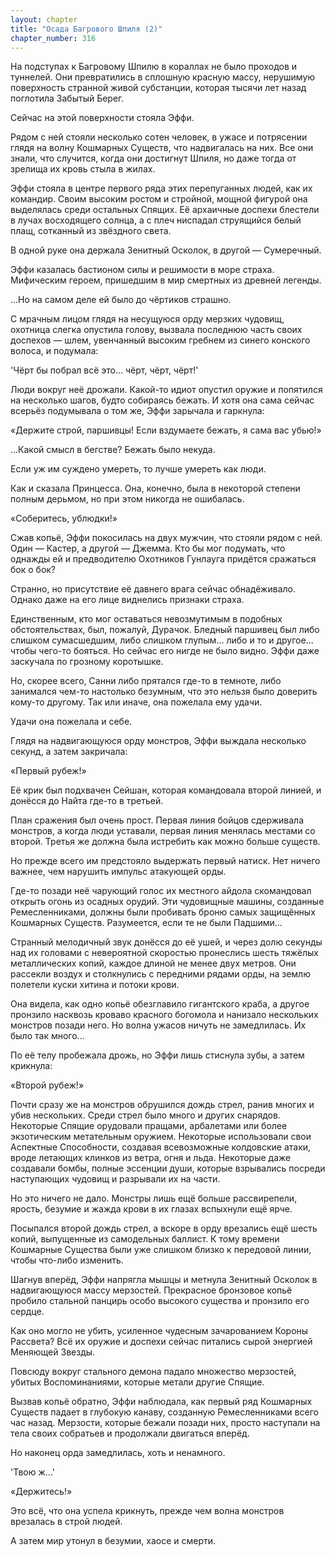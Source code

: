 ```yaml
---
layout: chapter
title: "Осада Багрового Шпиля (2)"
chapter_number: 316
---
```


На подступах к Багровому Шпилю в кораллах не было проходов и туннелей. Они превратились в сплошную красную массу, нерушимую поверхность странной живой субстанции, которая тысячи лет назад поглотила Забытый Берег.

Сейчас на этой поверхности стояла Эффи.

Рядом с ней стояли несколько сотен человек, в ужасе и потрясении глядя на волну Кошмарных Существ, что надвигалась на них. Все они знали, что случится, когда они достигнут Шпиля, но даже тогда от зрелища их кровь стыла в жилах.

Эффи стояла в центре первого ряда этих перепуганных людей, как их командир. Своим высоким ростом и стройной, мощной фигурой она выделялась среди остальных Спящих. Её архаичные доспехи блестели в лучах восходящего солнца, а с плеч ниспадал струящийся белый плащ, сотканный из звёздного света.

В одной руке она держала Зенитный Осколок, в другой — Сумеречный.

Эффи казалась бастионом силы и решимости в море страха. Мифическим героем, пришедшим в мир смертных из древней легенды.

...Но на самом деле ей было до чёртиков страшно.

С мрачным лицом глядя на несущуюся орду мерзких чудовищ, охотница слегка опустила голову, вызвала последнюю часть своих доспехов — шлем, увенчанный высоким гребнем из синего конского волоса, и подумала:

'Чёрт бы побрал всё это... чёрт, чёрт, чёрт!'

Люди вокруг неё дрожали. Какой-то идиот опустил оружие и попятился на несколько шагов, будто собираясь бежать. И хотя она сама сейчас всерьёз подумывала о том же, Эффи зарычала и гаркнула:

«Держите строй, паршивцы! Если вздумаете бежать, я сама вас убью!»

...Какой смысл в бегстве? Бежать было некуда.

Если уж им суждено умереть, то лучше умереть как люди.

Как и сказала Принцесса. Она, конечно, была в некоторой степени полным дерьмом, но при этом никогда не ошибалась.

«Соберитесь, ублюдки!»

Сжав копьё, Эффи покосилась на двух мужчин, что стояли рядом с ней. Один — Кастер, а другой — Джемма. Кто бы мог подумать, что однажды ей и предводителю Охотников Гунлауга придётся сражаться бок о бок?

Странно, но присутствие её давнего врага сейчас обнадёживало. Однако даже на его лице виднелись признаки страха.

Единственным, кто мог оставаться невозмутимым в подобных обстоятельствах, был, пожалуй, Дурачок. Бледный паршивец был либо слишком сумасшедшим, либо слишком глупым... либо и то и другое... чтобы чего-то бояться. Но сейчас его нигде не было видно. Эффи даже заскучала по грозному коротышке.

Но, скорее всего, Санни либо прятался где-то в темноте, либо занимался чем-то настолько безумным, что это нельзя было доверить кому-то другому. Так или иначе, она пожелала ему удачи.

Удачи она пожелала и себе.

Глядя на надвигающуюся орду монстров, Эффи выждала несколько секунд, а затем закричала:

«Первый рубеж!»

Её крик был подхвачен Сейшан, которая командовала второй линией, и донёсся до Найта где-то в третьей.

План сражения был очень прост. Первая линия бойцов сдерживала монстров, а когда люди уставали, первая линия менялась местами со второй. Третья же должна была истребить как можно больше существ.

Но прежде всего им предстояло выдержать первый натиск. Нет ничего важнее, чем нарушить импульс атакующей орды.

Где-то позади неё чарующий голос их местного айдола скомандовал открыть огонь из осадных орудий. Эти чудовищные машины, созданные Ремесленниками, должны были пробивать броню самых защищённых Кошмарных Существ. Разумеется, если те не были Падшими…

Странный мелодичный звук донёсся до её ушей, и через долю секунды над их головами с невероятной скоростью пронеслись шесть тяжёлых металлических копий, каждое длиной не менее двух метров. Они рассекли воздух и столкнулись с передними рядами орды, на землю полетели куски хитина и потоки крови.

Она видела, как одно копьё обезглавило гигантского краба, а другое пронзило насквозь кроваво красного богомола и нанизало нескольких монстров позади него. Но волна ужасов ничуть не замедлилась. Их было так много...

По её телу пробежала дрожь, но Эффи лишь стиснула зубы, а затем крикнула:

«Второй рубеж!»

Почти сразу же на монстров обрушился дождь стрел, ранив многих и убив нескольких. Среди стрел было много и других снарядов. Некоторые Спящие орудовали пращами, арбалетами или более экзотическим метательным оружием. Некоторые использовали свои Аспектные Способности, создавая всевозможные колдовские атаки, вроде летающих клинков из ветра, огня и льда. Некоторые даже создавали бомбы, полные эссенции души, которые взрывались посреди наступающих чудовищ и разрывали их на части.

Но это ничего не дало. Монстры лишь ещё больше рассвирепели, ярость, безумие и жажда крови в их глазах вспыхнули ещё ярче.

Посыпался второй дождь стрел, а вскоре в орду врезались ещё шесть копий, выпущенные из самодельных баллист. К тому времени Кошмарные Существа были уже слишком близко к передовой линии, чтобы что-либо изменить.

Шагнув вперёд, Эффи напрягла мышцы и метнула Зенитный Осколок в надвигающуюся массу мерзостей. Прекрасное бронзовое копьё пробило стальной панцирь особо высокого существа и пронзило его сердце.

Как оно могло не убить, усиленное чудесным зачарованием Короны Рассвета? Всё их оружие и доспехи сейчас питались сырой энергией Меняющей Звезды.

Повсюду вокруг стального демона падало множество мерзостей, убитых Воспоминаниями, которые метали другие Спящие.

Вызвав копьё обратно, Эффи наблюдала, как первый ряд Кошмарных Существ падает в глубокую канаву, созданную Ремесленниками всего час назад. Мерзости, которые бежали позади них, просто наступали на тела своих собратьев и продолжали двигаться вперёд.

Но наконец орда замедлилась, хоть и ненамного.

'Твою ж...'

«Держитесь!»

Это всё, что она успела крикнуть, прежде чем волна монстров врезалась в строй людей.

А затем мир утонул в безумии, хаосе и смерти.

